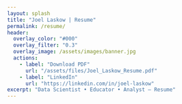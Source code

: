 ```yaml
---
layout: splash
title: "Joel Laskow | Resume"
permalink: /resume/
header:
  overlay_color: "#000"
  overlay_filter: "0.3"
  overlay_image: /assets/images/banner.jpg
  actions:
    - label: "Download PDF"
      url: "/assets/files/Joel_Laskow_Resume.pdf"
    - label: "LinkedIn"
      url: "https://linkedin.com/in/joel-laskow"
excerpt: "Data Scientist • Educator • Analyst — Resume"
---
```

